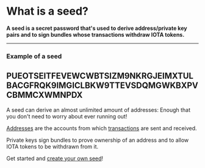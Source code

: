 # What is a seed?

**A seed is a secret password that's used to derive address/private key pairs and to sign bundles whose transactions withdraw IOTA tokens.**

--------------------
### Example of a seed
PUEOTSEITFEVEWCWBTSIZM9NKRGJEIMXTULBACGFRQK9IMGICLBKW9TTEVSDQMGWKBXPVCBMMCXWMNPDX
--------------------

A seed can derive an almost unlimited amount of addresses: Enough that you don't need to worry about ever running out!

[Addresses](root://iota-basics/0.1/concepts/addresses-and-signatures.md) are the accounts from which [transactions](../introduction/what-is-a-transaction.md) are sent and received.

Private keys sign bundles to prove ownership of an address and to allow IOTA tokens to be withdrawn from it.

Get started and [create your own seed](../tutorials/create-a-seed.md)!
